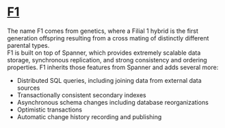 # [F1]()
The name F1 comes from genetics, where a Filial 1 hybrid is the first generation offspring resulting from a cross mating of distinctly different parental types.  
F1 is built on top of Spanner, which provides extremely scalable data storage, synchronous replication, and strong consistency and ordering properties. F1 inherits those features from Spanner and adds several more:  
- Distributed SQL queries, including joining data from external data sources  
- Transactionally consistent secondary indexes
- Asynchronous schema changes including database reorganizations
- Optimistic transactions
- Automatic change history recording and publishing

